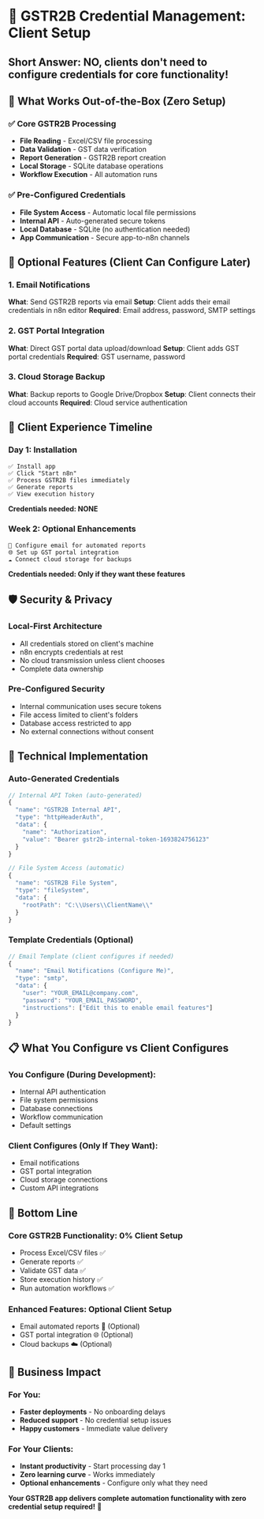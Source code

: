 # 🔐 GSTR2B Credential Management: Client Setup

## **Short Answer: NO, clients don't need to configure credentials for core functionality!**

## 🎯 **What Works Out-of-the-Box (Zero Setup)**

### ✅ **Core GSTR2B Processing**
- **File Reading** - Excel/CSV file processing
- **Data Validation** - GST data verification 
- **Report Generation** - GSTR2B report creation
- **Local Storage** - SQLite database operations
- **Workflow Execution** - All automation runs

### ✅ **Pre-Configured Credentials**
- **File System Access** - Automatic local file permissions
- **Internal API** - Auto-generated secure tokens
- **Local Database** - SQLite (no authentication needed)
- **App Communication** - Secure app-to-n8n channels

## 📧 **Optional Features (Client Can Configure Later)**

### 1. Email Notifications
**What**: Send GSTR2B reports via email
**Setup**: Client adds their email credentials in n8n editor
**Required**: Email address, password, SMTP settings

### 2. GST Portal Integration  
**What**: Direct GST portal data upload/download
**Setup**: Client adds GST portal credentials
**Required**: GST username, password

### 3. Cloud Storage Backup
**What**: Backup reports to Google Drive/Dropbox
**Setup**: Client connects their cloud accounts
**Required**: Cloud service authentication

## 🚀 **Client Experience Timeline**

### **Day 1: Installation**
```
✅ Install app
✅ Click "Start n8n" 
✅ Process GSTR2B files immediately
✅ Generate reports
✅ View execution history
```
**Credentials needed: NONE**

### **Week 2: Optional Enhancements**
```
📧 Configure email for automated reports
🌐 Set up GST portal integration  
☁️ Connect cloud storage for backups
```
**Credentials needed: Only if they want these features**

## 🛡️ **Security & Privacy**

### **Local-First Architecture**
- All credentials stored on client's machine
- n8n encrypts credentials at rest
- No cloud transmission unless client chooses
- Complete data ownership

### **Pre-Configured Security**
- Internal communication uses secure tokens
- File access limited to client's folders
- Database access restricted to app
- No external connections without consent

## 🔧 **Technical Implementation**

### **Auto-Generated Credentials**
```javascript
// Internal API Token (auto-generated)
{
  "name": "GSTR2B Internal API",
  "type": "httpHeaderAuth", 
  "data": {
    "name": "Authorization",
    "value": "Bearer gstr2b-internal-token-1693824756123"
  }
}

// File System Access (automatic)
{
  "name": "GSTR2B File System",
  "type": "fileSystem",
  "data": {
    "rootPath": "C:\\Users\\ClientName\\"
  }
}
```

### **Template Credentials (Optional)**
```javascript
// Email Template (client configures if needed)
{
  "name": "Email Notifications (Configure Me)",
  "type": "smtp",
  "data": {
    "user": "YOUR_EMAIL@company.com",
    "password": "YOUR_EMAIL_PASSWORD",
    "instructions": ["Edit this to enable email features"]
  }
}
```

## 📋 **What You Configure vs Client Configures**

### **You Configure (During Development):**
- Internal API authentication
- File system permissions  
- Database connections
- Workflow communication
- Default settings

### **Client Configures (Only If They Want):**
- Email notifications
- GST portal integration
- Cloud storage connections
- Custom API integrations

## 🎉 **Bottom Line**

### **Core GSTR2B Functionality: 0% Client Setup**
- Process Excel/CSV files ✅
- Generate reports ✅  
- Validate GST data ✅
- Store execution history ✅
- Run automation workflows ✅

### **Enhanced Features: Optional Client Setup**
- Email automated reports 📧 (Optional)
- GST portal integration 🌐 (Optional)
- Cloud backups ☁️ (Optional)

## 💼 **Business Impact**

### **For You:**
- **Faster deployments** - No onboarding delays
- **Reduced support** - No credential setup issues
- **Happy customers** - Immediate value delivery

### **For Your Clients:**
- **Instant productivity** - Start processing day 1
- **Zero learning curve** - Works immediately
- **Optional enhancements** - Configure only what they need

**Your GSTR2B app delivers complete automation functionality with zero credential setup required!** 🚀
